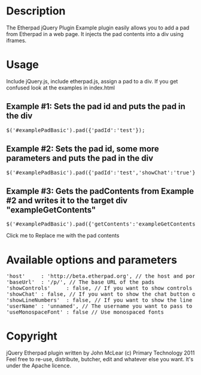 # Description

The Etherpad jQuery Plugin Example plugin easily allows you to add a pad from Etherpad in a web page.  It injects the pad contents into a div using iframes.

# Usage
<p>Include jQuery.js, include etherpad.js, assign a pad to a div.  If you get confused look at the examples in index.html</p>

<h2>Example #1: Sets the pad id and puts the pad in the div</h2>
<pre>$('#examplePadBasic').pad({'padId':'test'});</pre>
<div id="examplePadBasic"></div>

<h2>Example #2: Sets the pad id, some more parameters and puts the pad in the div</h2>
<pre>$('#examplePadBasic').pad({'padId':'test','showChat':'true'});</pre>
<div id="examplePadIntense"></div>

<h2>Example #3: Gets the padContents from Example #2 and writes it to the target div "exampleGetContents"</h2>
<pre>$('#examplePadBasic').pad({'getContents':'exampleGetContents'});</pre>
<div id="exampleGetContents"><a id="contents" onClick="$('#examplePadBasic').pad({'getContents':'exampleGetContents'});">Click me to Replace me with the pad contents</a></div>

# Available options and parameters
<pre>
'host'     : 'http://beta.etherpad.org', // the host and port of the Etherpad instance, by default the foundation will host your pads for you
'baseUrl'  : '/p/', // The base URL of the pads
'showControls'     : false, // If you want to show controls IE bold, italic etc.
'showChat' : false, // If you want to show the chat button or not
'showLineNumbers'  : false, // If you want to show the line numbers or not
'userName' : 'unnamed', // The username you want to pass to the pad.
'useMonospaceFont' : false // Use monospaced fonts
</pre>

# Copyright
jQuery Etherpad plugin written by John McLear (c) Primary Technology 2011<br/>
Feel free to re-use, distribute, butcher, edit and whatever else you want.
It's under the Apache licence.
